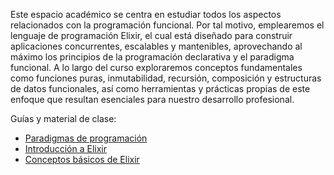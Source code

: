 Este espacio académico se centra en estudiar todos los aspectos relacionados con la programación funcional. Por tal motivo, emplearemos el lenguaje de programación Elixir, el cual está diseñado para construir aplicaciones concurrentes, escalables y mantenibles, aprovechando al máximo los principios de la programación declarativa y el paradigma funcional. A lo largo del curso exploraremos conceptos fundamentales como funciones puras, inmutabilidad, recursión, composición y estructuras de datos funcionales, así como herramientas y prácticas propias de este enfoque que resultan esenciales para nuestro desarrollo profesional.

Guías y material de clase:

- [Paradigmas de programación](1.paradigmas-programacion.md)
- [Introducción a Elixir](2.introduccion-elixir.md)
- [Conceptos básicos de Elixir](3.conceptos-basicos-elixir.md)